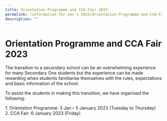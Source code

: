 ```yaml
---
title: Orientation Programme and CCA Fair 2023
permalink: /information-for-sec-1-2023/Orientation-Programme-and-CCA-Fair-2023/
description: ""
---
```

Orientation Programme and CCA Fair 2023
=======================================

The transition to a secondary school can be an overwhelming experience for many Secondary One students but the experience can be made rewarding when students familiarise themselves with the rules, expectations and basic information of the school. 

To assist the students in making this transition, we have organised the following:

1\.  Orientation Programme: 3 Jan – 5 January 2023 (Tuesday to Thursday) <br>
2\.  CCA Fair: 6 January 2023 (Friday)